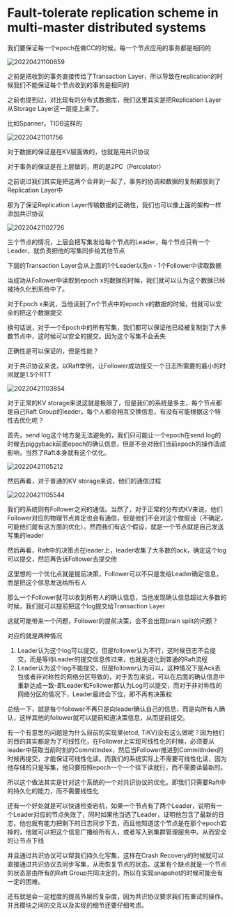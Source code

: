 # Fault-tolerate replication scheme in multi-master distributed systems

我们要保证每一个epoch在做CC的时候，每一个节点应用的事务都是相同的

![20220421100659](https://picsheep.oss-cn-beijing.aliyuncs.com/pic/20220421100659.png)

之前是把收到的事务直接传给了Transaction Layer，所以导致在replication的时候我们不能保证每个节点收到的事务是相同的

之前也提到过，对比现有的分布式数据库，我们这里其实是把Replication Layer从Storage Layer这一层提上来了。

比如Spanner，TIDB这样的

![20220421101756](https://picsheep.oss-cn-beijing.aliyuncs.com/pic/20220421101756.png)

对于数据的保证是在KV层面做的，也就是用共识协议

对于事务的保证是在上层做的，用的是2PC（Percolator）

之前说过我们其实是把这两个合并到一起了，事务的协调和数据的复制都放到了Replication Layer中

那为了保证Replication Layer传输数据的正确性，我们也可以像上面的架构一样添加共识协议

![20220421102726](https://picsheep.oss-cn-beijing.aliyuncs.com/pic/20220421102726.png)

三个节点的情况，上层会把写集发给每个节点的Leader，每个节点只有一个Leader，就负责把他的写集同步给其他节点

下层的Transaction Layer会从上面的1个Leader以及n - 1个Follower中读取数据

当成功从Follower中读取到epoch x的数据的时候，我们就可以认为这个数据已经被持久化到系统中了。

对于Epoch x来说，当他读到了n个节点中的epoch x的数据的时候，他就可以安全的把这个数据提交

换句话说，对于一个Epoch中的所有写集，我们都可以保证他已经被复制到了大多数节点中，这时候可以安全的提交。因为这个写集不会丢失

正确性是可以保证的，但是性能？

对于共识协议来说，以Raft举例，让Follower成功提交一个日志所需要的最小的时间就是1.5个RTT

![20220421103854](https://picsheep.oss-cn-beijing.aliyuncs.com/pic/20220421103854.png)

对于正常的KV storage来说这就是极限了，但是我们的系统是多主，每个节点都是自己Raft Group的leader，每个人都会相互交换信息，有没有可能根据这个特性去优化呢？

首先，send log这个地方是无法避免的，我们只可能让一个epoch在send log的时候去piggyback前面epoch的确认信息，但是不会对我们当前epoch的操作造成影响，当然了Raft本身就有这个优化。

![20220421105212](https://picsheep.oss-cn-beijing.aliyuncs.com/pic/20220421105212.png)

然后再看，对于普通的KV storage来说，他们的通信过程

![20220421105544](https://picsheep.oss-cn-beijing.aliyuncs.com/pic/20220421105544.png)

我们的系统则有Follower之间的通信。当然了，对于正常的分布式KV来说，他们Follower对应的物理节点肯定也会有通信，但是他们不会对这个做假设（不确定，可能他们就有这方面的优化）。然而我们有这个假设，就是一个节点就是自己发送写集的leader

然后再看，Raft中的决策点在leader上，leader收集了大多数的ack，确定这个log可以提交，然后再告诉Follower去提交他

这里想的一个优化点就是提前决策，Follower可以不只是发给Leader确定信息，而是把这个信息发送给所有人

那么一个Follower就可以收到所有人的确认信息，当他发现确认信息超过大多数的时候，我们就可以提前把这个log提交给Transaction Layer

这就可能带来一个问题，Follower的提前决策，会不会出现brain split的问题？

对应的就是两种情况

1. Leader认为这个log可以提交，但是follower认为不行，这时候日志不会提交，而是等待Leader的提交信息传过来，也就是退化到普通的Raft流程
2. Leader认为这个log不能提交，但是follower认为可以，这种情况下是Ack丢包或者非对称性的网络分区导致的，对于丢包来说，可以在后面的确认信息中重新达成一致-即Leader和Follower都认为Log可以提交，而对于非对称性的网络分区的情况下，Leader最终会下位，即不再有决策权

总结一下，就是每个follower不再只是向leader确认自己的信息，而是向所有人确认，这样其他的follower就可以提前知道决策信息，从而提前提交。

有一个有意思的问题是为什么目前的实现里(etcd, TiKV)没有这么做呢？因为他们的目的其实都是为了可线性化，在Follower上实现可线性化的时候，必须要从leader中获取当前时刻的CommitIndex，然后当Follower推进到CommitIndex的时候再提交，才能保证可线性化读。而我们的系统实际上不需要可线性化读，因为他存储的只是写集，他只要按照epoch一个一个往下读就行，而不需要读最新的。

所以这个做法其实是针对这个系统的一个对共识协议的优化。即我们只需要Raft中的持久化的能力，而不需要线性化

还有一个好处就是可以快速检查宕机，如果一个节点有了两个Leader，说明有一个Leader对应的节点失效了，同时如果他当选了Leader，证明他包含了最新的日志，他也就有能力把剩下的日志同步下去，而且他知道这个节点是在那个epoch宕掉的，他就可以把这个信息广播给所有人，或者写入到集群管理服务中。从而安全的让节点下线

并且通过共识协议可以帮我们持久化写集，这样在Crash Recovery的时候就可以直接通过共识协议去同步写集，从而恢复节点的状态。这里有个缺点就是一个节点的状态是由所有的Raft Group共同决定的，所以在实现snapshot的时候可能会有一定的困难。

还有就是会一定程度的提高外层的复杂度，因为共识协议要求我们有重试的操作。并且模块之间的交互以及实现的细节还要仔细考虑。